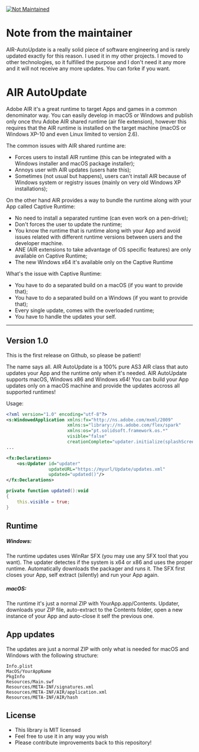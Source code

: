 [![Not Maintained](https://img.shields.io/badge/Maintenance%20Level-Not%20Maintained-yellow.svg)](https://gist.github.com/cheerfulstoic/d107229326a01ff0f333a1d3476e068d)

# Note from the maintainer
AIR-AutoUpdate is a really solid piece of software engineering and is rarely updated exactly for this reason.
I used it in my other projects.
I moved to other technologies, so it fulfilled the purpose and I don't need it any more and it will not receive any more updates.
You can forke if you want.

# AIR AutoUpdate 

Adobe AIR it's a great runtime to target Apps and games in a common denominator way.
You can easily develop in macOS or Windows and publish only once thru Adobe AIR shared runtime (air file extension), however this requires that the AIR runtime is installed on the target machine (macOS or Windows XP-10 and even Linux limited to version 2.6).

The common issues with AIR shared runtime are:
* Forces users to install AIR runtime (this can be integrated with a Windows installer and macOS package installer);
* Annoys user with AIR updates (users hate this);
* Sometimes (not usual but happens), users can't install AIR because of Windows system or registry issues (mainly on very old Windows XP installations);

On the other hand AIR provides a way to bundle the runtime along with your App called Captive Runtime:
* No need to install a separated runtime (can even work on a pen-drive);
* Don't forces the user to update the runtime;
* You know the runtime that is runtime along with your App and avoid issues related with different runtime versions between users and the developer machine.
* ANE (AIR extensions to take advantage of OS specific features) are only available on Captive Runtime;
* The new Windows x64 it's available only on the Captive Runtime

What's the issue with Captive Runtime:
* You have to do a separated build on a macOS (if you want to provide that);
* You have to do a separated build on a Windows (if you want to provide that);
* Every single update, comes with the overloaded runtime;
* You have to handle the updates your self.

-------------

## Version 1.0
This is the first release on Github, so please be patient!

The name says all.
AIR AutoUpdate is a 100% pure AS3 AIR class that auto updates your App and the runtime only when it's needed.
AIR AutoUpdate supports macOS, Windows x86 and Windows x64!
You can build your App updates only on a macOS machine and provide the updates accross all supported runtimes!
 
 Usage:
````xml
<?xml version="1.0" encoding="utf-8"?>
<s:WindowedApplication xmlns:fx="http://ns.adobe.com/mxml/2009"
                       xmlns:s="library://ns.adobe.com/flex/spark"
                       xmlns:os="pt.solidsoft.framework.os.*"
                       visible="false"
                       creationComplete="updater.initialize(splashScreen)">
...
`````

````xml
<fx:Declarations>
    <os:Updater id="updater"
                updateURL="https://myurl/Update/updates.xml"
                updated="updated()"/>
</fx:Declarations>
`````
````actionscript
private function updated():void
{
    this.visible = true;
}
`````

## Runtime
##### Windows:
The runtime updates uses WinRar SFX (you may use any SFX tool that you want).
The updater detectes if the system is x64 or x86 and uses the proper runtime.
Automatically downloads the packager and runs it.
The SFX first closes your App, self extract (silently) and run your App again.

##### macOS:
The runtime it's just a normal ZIP with YourApp.app/Contents.
Updater, downloads your ZIP file, auto-extract to the Contents folder, open a new instance of your App and auto-close it self the previous one.

## App updates
The updates are just a normal ZIP with only what is needed for macOS and Windows with the following structure:

````shell
Info.plist
MacOS/YourAppName
PkgInfo
Resources/Main.swf
Resources/META-INF/signatures.xml
Resources/META-INF/AIR/application.xml
Resources/META-INF/AIR/hash
`````
## License

- This library is MIT licensed
- Feel free to use it in any way you wish
- Please contribute improvements back to this repository!
